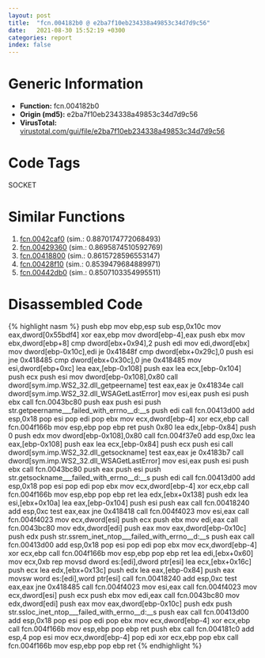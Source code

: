 ```yaml
---
layout: post
title:  "fcn.004182b0 @ e2ba7f10eb234338a49853c34d7d9c56"
date:   2021-08-30 15:52:19 +0300
categories: report
index: false
---
```


# Generic Information
- **Function:** fcn.004182b0
- **Origin (md5):** e2ba7f10eb234338a49853c34d7d9c56
- **VirusTotal:** [virustotal.com/gui/file/e2ba7f10eb234338a49853c34d7d9c56][virustotal_ref]

# Code Tags
<span class="tag" id="SOCKET">SOCKET</span>


# Similar Functions

1. [fcn.0042caf0][similar_1_ref] (sim.: 0.8870174772068493)
2. [fcn.00429360][similar_2_ref] (sim.: 0.8695874510592769)
3. [fcn.00418800][similar_3_ref] (sim.: 0.8615728596553147)
4. [fcn.00428f10][similar_4_ref] (sim.: 0.8539479684889971)
5. [fcn.00442db0][similar_5_ref] (sim.: 0.8507103354995511)


# Disassembled Code

{% highlight nasm %}
push ebp
mov ebp,esp
sub esp,0x10c
mov eax,dword[0x55bdf4]
xor eax,ebp
mov dword[ebp-4],eax
push ebx
mov ebx,dword[ebp+8]
cmp dword[ebx+0x94],2
push edi
mov edi,dword[ebx]
mov dword[ebp-0x10c],edi
je 0x41848f
cmp dword[ebx+0x29c],0
push esi
jne 0x418485
cmp dword[ebx+0x30c],0
jne 0x418485
mov esi,dword[ebp+0xc]
lea eax,[ebp-0x108]
push eax
lea ecx,[ebp-0x104]
push ecx
push esi
mov dword[ebp-0x108],0x80
call dword[sym.imp.WS2_32.dll_getpeername]
test eax,eax
je 0x41834e
call dword[sym.imp.WS2_32.dll_WSAGetLastError]
mov esi,eax
push esi
push ebx
call fcn.0043bc80
push eax
push esi
push str.getpeername___failed_with_errno__d:__s
push edi
call fcn.00413d00
add esp,0x18
pop esi
pop edi
pop ebx
mov ecx,dword[ebp-4]
xor ecx,ebp
call fcn.004f166b
mov esp,ebp
pop ebp
ret
push 0x80
lea edx,[ebp-0x84]
push 0
push edx
mov dword[ebp-0x108],0x80
call fcn.004f37e0
add esp,0xc
lea eax,[ebp-0x108]
push eax
lea ecx,[ebp-0x84]
push ecx
push esi
call dword[sym.imp.WS2_32.dll_getsockname]
test eax,eax
je 0x4183b7
call dword[sym.imp.WS2_32.dll_WSAGetLastError]
mov esi,eax
push esi
push ebx
call fcn.0043bc80
push eax
push esi
push str.getsockname___failed_with_errno__d:__s
push edi
call fcn.00413d00
add esp,0x18
pop esi
pop edi
pop ebx
mov ecx,dword[ebp-4]
xor ecx,ebp
call fcn.004f166b
mov esp,ebp
pop ebp
ret
lea edx,[ebx+0x138]
push edx
lea esi,[ebx+0x10a]
lea eax,[ebp-0x104]
push esi
push eax
call fcn.00418240
add esp,0xc
test eax,eax
jne 0x418418
call fcn.004f4023
mov esi,eax
call fcn.004f4023
mov ecx,dword[esi]
push ecx
push ebx
mov edi,eax
call fcn.0043bc80
mov edx,dword[edi]
push eax
mov eax,dword[ebp-0x10c]
push edx
push str.ssrem_inet_ntop___failed_with_errno__d:__s
push eax
call fcn.00413d00
add esp,0x18
pop esi
pop edi
pop ebx
mov ecx,dword[ebp-4]
xor ecx,ebp
call fcn.004f166b
mov esp,ebp
pop ebp
ret
lea edi,[ebx+0x60]
mov ecx,0xb
rep movsd dword es:[edi],dword ptr[esi]
lea ecx,[ebx+0x16c]
push ecx
lea edx,[ebx+0x13c]
push edx
lea eax,[ebp-0x84]
push eax
movsw word es:[edi],word ptr[esi]
call fcn.00418240
add esp,0xc
test eax,eax
jne 0x418485
call fcn.004f4023
mov esi,eax
call fcn.004f4023
mov ecx,dword[esi]
push ecx
push ebx
mov edi,eax
call fcn.0043bc80
mov edx,dword[edi]
push eax
mov eax,dword[ebp-0x10c]
push edx
push str.ssloc_inet_ntop___failed_with_errno__d:__s
push eax
call fcn.00413d00
add esp,0x18
pop esi
pop edi
pop ebx
mov ecx,dword[ebp-4]
xor ecx,ebp
call fcn.004f166b
mov esp,ebp
pop ebp
ret
push ebx
call fcn.004181c0
add esp,4
pop esi
mov ecx,dword[ebp-4]
pop edi
xor ecx,ebp
pop ebx
call fcn.004f166b
mov esp,ebp
pop ebp
ret
{% endhighlight %}


[similar_1_ref]: /report/fcn.0042caf0@e2ba7f10eb234338a49853c34d7d9c56
[similar_2_ref]: /report/fcn.00429360@e2ba7f10eb234338a49853c34d7d9c56
[similar_3_ref]: /report/fcn.00418800@e2ba7f10eb234338a49853c34d7d9c56
[similar_4_ref]: /report/fcn.00428f10@e2ba7f10eb234338a49853c34d7d9c56
[similar_5_ref]: /report/fcn.00442db0@3dfcfb1d918b690c00de324bcfcdc082
[virustotal_ref]: https://www.virustotal.com/gui/file/e2ba7f10eb234338a49853c34d7d9c56